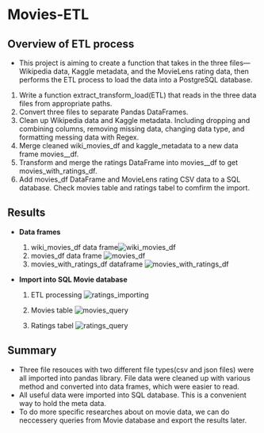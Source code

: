 # Movies-ETL

## Overview of ETL process
 * This project is aiming to create a function that takes in the three files—Wikipedia data, Kaggle metadata, and the MovieLens rating data, then performs the ETL process to load the data into a PostgreSQL database. 
1.  Write a function extract_transform_load(ETL) that reads in the three data files from appropriate paths. 
2.  Convert three files to separate Pandas DataFrames.
3.  Clean up Wikipedia data and Kaggle metadata. Including dropping and combining columns, removing missing data, changing data type, and formatting messing data with Regex.
4.  Merge cleaned wiki_movies_df and kaggle_metadata to a new data frame movies__df.
5.  Transform and merge the ratings DataFrame into movies__df to get movies_with_ratings_df.
6.  Add movies_df DataFrame and MovieLens rating CSV data to a SQL database. Check movies table and ratings tabel to comfirm the import.

## Results
  - **Data frames**
    1. wiki_movies_df data frame![wiki_movies_df](https://user-images.githubusercontent.com/105877888/182679583-070c02e3-9995-46d8-9904-6a714e47c8dd.PNG)
    2. movies_df data frame ![movies_df](https://user-images.githubusercontent.com/105877888/182679601-b4a508f5-4bb2-4127-b2de-85932001483a.PNG)
    3. movies_with_ratings_df dataframe ![movies_with_ratings_df](https://user-images.githubusercontent.com/105877888/182679619-4b17259f-739e-405e-bea8-312b2cc15ff1.PNG)

- **Import into SQL Movie database**
    1. ETL processing
  ![ratings_importing](https://user-images.githubusercontent.com/105877888/182679870-1517bfed-c79a-48e6-8d35-c36a1915f103.PNG)

    2. Movies table
![movies_query](https://user-images.githubusercontent.com/105877888/182679911-491f9faa-ca24-4431-9655-736b67fe1a74.PNG)

    3. Ratings tabel
![ratings_query](https://user-images.githubusercontent.com/105877888/182679921-8e63a4ff-50de-4305-a003-99e53bb1ef5f.PNG)


## Summary
  - Three file resouces with two different file types(csv and json files) were all imported into pandas library. File data were cleaned up with various method and converted into data frames, which were easier to read. 
  - All useful data were imported into SQL database. This is a convenient way to hold the meta data.
  - To do more specific researches about on movie data, we can do neccessery queries from Movie database and export the results later. 
